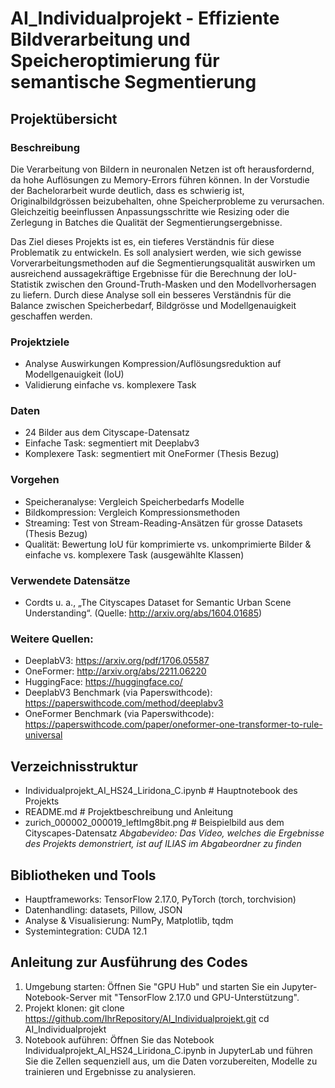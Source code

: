 # AI_Individualprojekt - Effiziente Bildverarbeitung und Speicheroptimierung für semantische Segmentierung

## Projektübersicht
### Beschreibung 
Die Verarbeitung von Bildern in neuronalen Netzen ist oft herausfordernd, da hohe Auflösungen zu Memory-Errors führen können. In der Vorstudie der Bachelorarbeit wurde deutlich, dass es schwierig ist, Originalbildgrössen beizubehalten, ohne Speicherprobleme zu verursachen. Gleichzeitig beeinflussen Anpassungsschritte wie Resizing oder die Zerlegung in Batches die Qualität der Segmentierungsergebnisse.

Das Ziel dieses Projekts ist es, ein tieferes Verständnis für diese Problematik zu entwickeln. Es soll analysiert werden, wie sich gewisse Vorverarbeitungsmethoden auf die Segmentierungsqualität auswirken um ausreichend aussagekräftige Ergebnisse für die Berechnung der IoU-Statistik zwischen den Ground-Truth-Masken und den Modellvorhersagen zu liefern. Durch diese Analyse soll ein besseres Verständnis für die Balance zwischen Speicherbedarf, Bildgrösse und Modellgenauigkeit geschaffen werden.

### Projektziele
- Analyse Auswirkungen Kompression/Auflösungsreduktion auf Modellgenauigkeit (IoU)
- Validierung einfache vs. komplexere Task
 
### Daten
- 24 Bilder aus dem Cityscape-Datensatz
- Einfache Task: segmentiert mit Deeplabv3
- Komplexere Task: segmentiert mit OneFormer (Thesis Bezug)

### Vorgehen
- Speicheranalyse: Vergleich Speicherbedarfs Modelle
- Bildkompression: Vergleich Kompressionsmethoden
- Streaming: Test von Stream-Reading-Ansätzen für grosse Datasets (Thesis Bezug)
- Qualität: Bewertung IoU für komprimierte vs. unkomprimierte Bilder & einfache vs. komplexere Task (ausgewählte Klassen)

### Verwendete Datensätze
- Cordts u. a., „The Cityscapes Dataset for Semantic Urban Scene Understanding“. (Quelle: http://arxiv.org/abs/1604.01685)
  
### Weitere Quellen:
- DeeplabV3: https://arxiv.org/pdf/1706.05587
- OneFormer: http://arxiv.org/abs/2211.06220
- HuggingFace: https://huggingface.co/
- DeeplabV3 Benchmark (via Paperswithcode): https://paperswithcode.com/method/deeplabv3
- OneFormer Benchmark (via Paperswithcode): https://paperswithcode.com/paper/oneformer-one-transformer-to-rule-universal

## Verzeichnisstruktur
- Individualprojekt_AI_HS24_Liridona_C.ipynb  # Hauptnotebook des Projekts
- README.md                                   # Projektbeschreibung und Anleitung
- zurich_000002_000019_leftImg8bit.png        # Beispielbild aus dem Cityscapes-Datensatz
*Abgabevideo: Das Video, welches die Ergebnisse des Projekts demonstriert, ist auf ILIAS im Abgabeordner zu finden*

## Bibliotheken und Tools
- Hauptframeworks: TensorFlow 2.17.0, PyTorch (torch, torchvision)
- Datenhandling: datasets, Pillow, JSON
- Analyse & Visualisierung: NumPy, Matplotlib, tqdm
- Systemintegration: CUDA 12.1

## Anleitung zur Ausführung des Codes
1. Umgebung starten: Öffnen Sie "GPU Hub" und starten Sie ein Jupyter-Notebook-Server mit "TensorFlow 2.17.0 und GPU-Unterstützung".
2. Projekt klonen:
   git clone https://github.com/IhrRepository/AI_Individualprojekt.git
   cd AI_Individualprojekt
3. Notebook auführen: Öffnen Sie das Notebook Individualprojekt_AI_HS24_Liridona_C.ipynb in JupyterLab und führen Sie die Zellen sequenziell aus, um die Daten vorzubereiten, Modelle zu trainieren und Ergebnisse zu analysieren.
